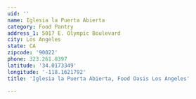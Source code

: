 ```yaml
---
uid: ''
name: Iglesia la Puerta Abierta
category: Food Pantry
address_1: 5017 E. Olympic Boulevard
city: Los Angeles
state: CA
zipcode: '90022'
phone: 323.261.8397
latitude: '34.0173349'
longitude: '-118.1621792'
title: 'Iglesia la Puerta Abierta, Food Oasis Los Angeles'

---
```


